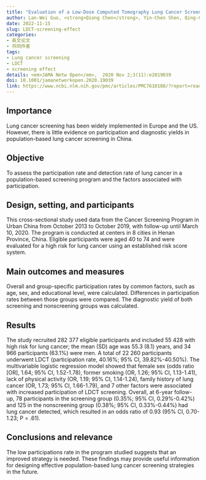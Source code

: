 ```yaml
---
title: "Evaluation of a Low-Dose Computed Tomography Lung Cancer Screening Program in Henan, China"
author: Lan-Wei Guo, <strong>Qiong Chen</strong>, Yin-Chen Shen, Qing-Cheng Meng, Li-Yang Zheng, Yue Wu, Xiao-Qin Cao, Hui-Fang Xu, Shu-Zheng Liu, Xi-Bin Sun, You-Lin Qiao, Shao-Kai Zhang
date: 2022-11-15
slug: LDCT-screening-effect
categories: 
- 英文论文
- 共同作者
tags:
- Lung cancer screening
- LDCT
- screening effect
details: <em>JAMA Netw Open</em>,  2020 Nov 2;3(11):e2019039
doi: 10.1001/jamanetworkopen.2020.19039
link: https://www.ncbi.nlm.nih.gov/pmc/articles/PMC7610188/?report=reader
---
```


## Importance
Lung cancer screening has been widely implemented in Europe and the US. However, there is little evidence on participation and diagnostic yields in population-based lung cancer screening in China.

## Objective
To assess the participation rate and detection rate of lung cancer in a population-based screening program and the factors associated with participation.

## Design, setting, and participants
This cross-sectional study used data from the Cancer Screening Program in Urban China from October 2013 to October 2019, with follow-up until March 10, 2020. The program is conducted at centers in 8 cities in Henan Province, China. Eligible participants were aged 40 to 74 and were evaluated for a high risk for lung cancer using an established risk score system.

## Main outcomes and measures
Overall and group-specific participation rates by common factors, such as age, sex, and educational level, were calculated. Differences in participation rates between those groups were compared. The diagnostic yield of both screening and nonscreening groups was calculated.

## Results
The study recruited 282 377 eligible participants and included 55 428 with high risk for lung cancer; the mean (SD) age was 55.3 (8.1) years, and 34 966 participants (63.1%) were men. A total of 22 260 participants underwent LDCT (participation rate, 40.16%; 95% CI, 39.82%-40.50%). The multivariable logistic regression model showed that female sex (odds ratio [OR], 1.64; 95% CI, 1.52-1.78), former smoking (OR, 1.26; 95% CI, 1.13-1.41), lack of physical activity (OR, 1.19; 95% CI, 1.14-1.24), family history of lung cancer (OR, 1.73; 95% CI, 1.66-1.79), and 7 other factors were associated with increased participation of LDCT screening. Overall, at 6-year follow-up, 78 participants in the screening group (0.35%; 95% CI, 0.29%-0.42%) and 125 in the nonscreening group (0.38%; 95% CI, 0.33%-0.44%) had lung cancer detected, which resulted in an odds ratio of 0.93 (95% CI, 0.70-1.23; P = .61).

## Conclusions and relevance
The low participations rate in the program studied suggests that an improved strategy is needed. These findings may provide useful information for designing effective population-based lung cancer screening strategies in the future.
